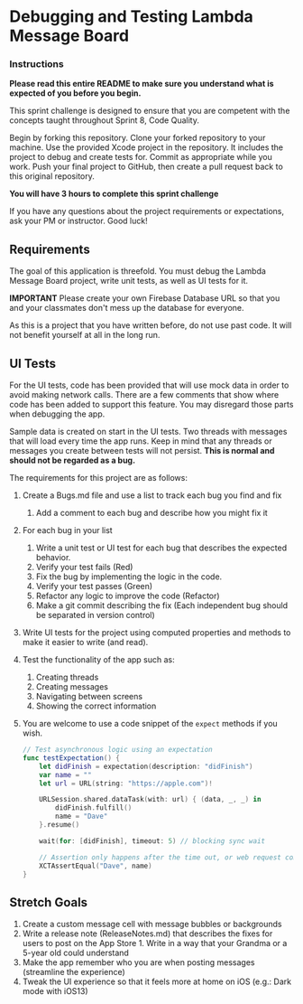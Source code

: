 # Debugging and Testing Lambda Message Board

### Instructions

**Please read this entire README to make sure you understand what is expected of you before you begin.**

This sprint challenge is designed to ensure that you are competent with the concepts taught throughout Sprint 8, Code Quality.

Begin by forking this repository. Clone your forked repository to your machine. Use the provided Xcode project in the repository. It includes the project to debug and create tests for. Commit as appropriate while you work. Push your final project to GitHub, then create a pull request back to this original repository.

**You will have 3 hours to complete this sprint challenge**

If you have any questions about the project requirements or expectations, ask your PM or instructor. Good luck!

## Requirements

The goal of this application is threefold. You must debug the Lambda Message Board project, write unit tests, as well as UI tests for it. 

**IMPORTANT** Please create your own Firebase Database URL so that you and your classmates don't mess up the database for everyone.

As this is a project that you have written before, do not use past code. It will not benefit yourself at all in the long run.

## UI Tests
For the UI tests, code has been provided that will use mock data in order to avoid making network calls. There are a few comments that show where code has been added to support this feature. You may disregard those parts when debugging the app. 

Sample data is created on start in the UI tests. Two threads with messages that will load every time the app runs. Keep in mind that any threads or messages you create between tests will not persist. **This is normal and should not be regarded as a bug.**

The requirements for this project are as follows:

1. Create a Bugs.md file and use a list to track each bug you find and fix
    1. Add a comment to each bug and describe how you might fix it
2. For each bug in your list
    1. Write a unit test or UI test for each bug that describes the expected behavior. 
    2. Verify your test fails (Red)
    3. Fix the bug by implementing the logic in the code.
    4. Verify your test passes (Green)
    5. Refactor any logic to improve the code (Refactor)
    6. Make a git commit describing the fix (Each independent bug should be separated in version control) 
3. Write UI tests for the project using computed properties and methods to make it easier to write (and read).
4. Test the functionality of the app such as: 
    1. Creating threads
    2. Creating messages
    3. Navigating between screens
    4. Showing the correct information
5. You are welcome to use a code snippet of the `expect` methods if you wish.

    ```swift
    // Test asynchronous logic using an expectation
    func testExpectation() {
        let didFinish = expectation(description: "didFinish")
        var name = ""
        let url = URL(string: "https://apple.com")!

        URLSession.shared.dataTask(with: url) { (data, _, _) in
            didFinish.fulfill()
            name = "Dave"
        }.resume()

        wait(for: [didFinish], timeout: 5) // blocking sync wait

        // Assertion only happens after the time out, or web request completes
        XCTAssertEqual("Dave", name)
    }
    ```

## Stretch Goals
1. Create a custom message cell with message bubbles or backgrounds
2. Write a release note (ReleaseNotes.md) that describes the fixes for users to post on the App Store
        1. Write in a way that your Grandma or a 5-year old could understand
3. Make the app remember who you are when posting messages (streamline the experience)
4. Tweak the UI experience so that it feels more at home on iOS (e.g.: Dark mode with iOS13)
